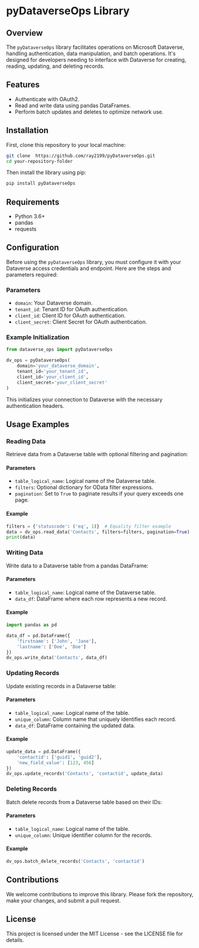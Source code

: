 
# pyDataverseOps Library

## Overview
The `pyDataverseOps` library facilitates operations on Microsoft Dataverse, handling authentication, data manipulation, and batch operations. It's designed for developers needing to interface with Dataverse for creating, reading, updating, and deleting records.

## Features
- Authenticate with OAuth2.
- Read and write data using pandas DataFrames.
- Perform batch updates and deletes to optimize network use.

## Installation

First, clone this repository to your local machine:

```bash
git clone  https://github.com/ray2199/pyDataverseOps.git
cd your-repository-folder
```


Then install the library using pip:

```bash
pip install pyDataverseOps
```

## Requirements
- Python 3.6+
- pandas
- requests

## Configuration

Before using the `pyDataverseOps` library, you must configure it with your Dataverse access credentials and endpoint. Here are the steps and parameters required:

### Parameters
- `domain`: Your Dataverse domain.
- `tenant_id`: Tenant ID for OAuth authentication.
- `client_id`: Client ID for OAuth authentication.
- `client_secret`: Client Secret for OAuth authentication.

### Example Initialization
```python
from dataverse_ops import pyDataverseOps

dv_ops = pyDataverseOps(
    domain='your_dataverse_domain',
    tenant_id='your_tenant_id',
    client_id='your_client_id',
    client_secret='your_client_secret'
)
```

This initializes your connection to Dataverse with the necessary authentication headers.

## Usage Examples

### Reading Data
Retrieve data from a Dataverse table with optional filtering and pagination:

#### Parameters
- `table_logical_name`: Logical name of the Dataverse table.
- `filters`: Optional dictionary for OData filter expressions.
- `pagination`: Set to `True` to paginate results if your query exceeds one page.

#### Example
```python
filters = {'statuscode': ('eq', 1)}  # Equality filter example
data = dv_ops.read_data('Contacts', filters=filters, pagination=True)
print(data)
```

### Writing Data
Write data to a Dataverse table from a pandas DataFrame:

#### Parameters
- `table_logical_name`: Logical name of the Dataverse table.
- `data_df`: DataFrame where each row represents a new record.

#### Example
```python
import pandas as pd

data_df = pd.DataFrame({
    'firstname': ['John', 'Jane'],
    'lastname': ['Doe', 'Doe']
})
dv_ops.write_data('Contacts', data_df)
```

### Updating Records
Update existing records in a Dataverse table:

#### Parameters
- `table_logical_name`: Logical name of the table.
- `unique_column`: Column name that uniquely identifies each record.
- `data_df`: DataFrame containing the updated data.

#### Example
```python
update_data = pd.DataFrame({
    'contactid': ['guid1', 'guid2'],
    'new_field_value': [123, 456]
})
dv_ops.update_records('Contacts', 'contactid', update_data)
```

### Deleting Records
Batch delete records from a Dataverse table based on their IDs:

#### Parameters
- `table_logical_name`: Logical name of the table.
- `unique_column`: Unique identifier column for the records.

#### Example
```python
dv_ops.batch_delete_records('Contacts', 'contactid')
```

## Contributions
We welcome contributions to improve this library. Please fork the repository, make your changes, and submit a pull request.

## License
This project is licensed under the MIT License - see the LICENSE file for details.

